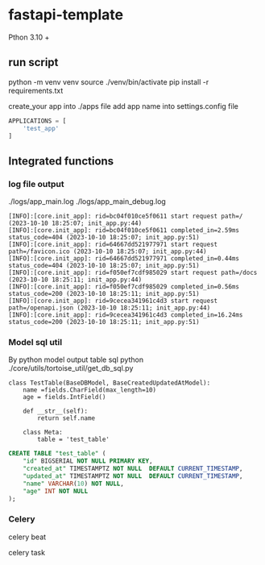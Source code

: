 # fastapi-template
Pthon 3.10 + 

## run script
python -m venv venv
source ./venv/bin/activate
pip install -r requirements.txt

create_your app into ./apps file
add app name into settings.config file
```python
APPLICATIONS = [
    'test_app'
]
```


## Integrated functions
### log file output
./logs/app_main.log
./logs/app_main_debug.log
```
[INFO]:[core.init_app]: rid=bc04f010ce5f0611 start request path=/ (2023-10-10 18:25:07; init_app.py:44)
[INFO]:[core.init_app]: rid=bc04f010ce5f0611 completed_in=2.59ms status_code=404 (2023-10-10 18:25:07; init_app.py:51)
[INFO]:[core.init_app]: rid=64667dd521977971 start request path=/favicon.ico (2023-10-10 18:25:07; init_app.py:44)
[INFO]:[core.init_app]: rid=64667dd521977971 completed_in=0.44ms status_code=404 (2023-10-10 18:25:07; init_app.py:51)
[INFO]:[core.init_app]: rid=f050ef7cdf985029 start request path=/docs (2023-10-10 18:25:11; init_app.py:44)
[INFO]:[core.init_app]: rid=f050ef7cdf985029 completed_in=0.56ms status_code=200 (2023-10-10 18:25:11; init_app.py:51)
[INFO]:[core.init_app]: rid=9cecea341961c4d3 start request path=/openapi.json (2023-10-10 18:25:11; init_app.py:44)
[INFO]:[core.init_app]: rid=9cecea341961c4d3 completed_in=16.24ms status_code=200 (2023-10-10 18:25:11; init_app.py:51)
```

### Model sql util
By python model output table sql
python ./core/utils/tortoise_util/get_db_sql.py
```
class TestTable(BaseDBModel, BaseCreatedUpdatedAtModel):
    name =fields.CharField(max_length=10)
    age = fields.IntField()

    def __str__(self):
        return self.name

    class Meta:
        table = 'test_table'
```
```sql
CREATE TABLE "test_table" (
    "id" BIGSERIAL NOT NULL PRIMARY KEY,
    "created_at" TIMESTAMPTZ NOT NULL  DEFAULT CURRENT_TIMESTAMP,
    "updated_at" TIMESTAMPTZ NOT NULL  DEFAULT CURRENT_TIMESTAMP,
    "name" VARCHAR(10) NOT NULL,
    "age" INT NOT NULL
);
```

### Celery
celery beat 

celery task